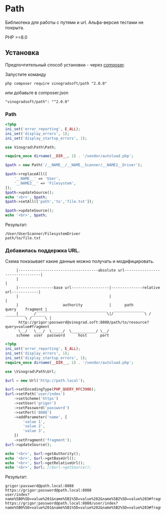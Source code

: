 # Path

Библиотека для работы с путями и url. 
Альфа-версия тестами не покрыта.

PHP >=8.0

Установка
---------

Предпочтительный способ установки - через [composer](http://getcomposer.org/download/).

Запустите команду

```
php composer require vinogradsoft/path "2.0.0"
```

или добавьте в composer.json

```
"vinogradsoft/path": "^2.0.0"
```
### Path

```php 
<?php
ini_set('error_reporting', E_ALL);
ini_set('display_errors', 1);
ini_set('display_startup_errors', 1);

use Vinograd\Path\Path;

require_once dirname(__DIR__, 1) . '/vendor/autoload.php';

$path = new Path('/__NAME__/__NAME__Scanner/__NAME2__Driver');

$path->replaceAll([
    '__NAME__' => 'User',
    '__NAME2__' => 'Filesystem',
]);
$path->updateSource();
echo '<br>', $path;
$path->setAll(['path','to','file.txt']);

$path->updateSource();
echo '<br>', $path;
```
Результат:
``` 
/User/UserScanner/FilesystemDriver
path/to/file.txt
```

### Добавилась поддержка URL. 

Схема показывает какие данные можно получать и модифицировать.
```
     |------------------------------------absolute url--------------------------------|
     |                                                                                |
     |----------------base url-----------------|--------------relative url------------|
     |                                         |                                      |
     |                    authority            |      path          query    fragment |
     |       /‾‾‾‾‾‾‾‾‾‾‾‾‾‾‾‾‾‾‾‾‾‾‾‾‾‾‾‾‾‾‾‾\|/‾‾‾‾‾‾‾‾‾‾‾‾‾‾\ /‾‾‾‾‾‾‾‾‾\ /‾‾‾‾‾‾\ |
      http://grigor:password@vinograd.soft:8080/path/to/resource?query=value#fragment
      \__/   \___/  \_____/  \___________/ \__/
     scheme  user  password      host      port
```

```php 
<?php
ini_set('error_reporting', E_ALL);
ini_set('display_errors', 1);
ini_set('display_startup_errors', 1);
require_once dirname(__DIR__, 1) . '/vendor/autoload.php';

use \Vinograd\Path\Url;

$url = new Url('http://path.local');

$url->setEncodingType(PHP_QUERY_RFC3986);
$url->setPath('user/index')
    ->setScheme('https')
    ->setUser('grigor')
    ->setPassword('password')
    ->setPort('8088')
    ->addParameter('name', [
        'value 1',
        'value 2',
        'value 3',
    ])
    ->setFragment('fragment');
$url->updateSource();

echo '<br>', $url->getAuthority();
echo '<br>', $url->getBaseUrl();
echo '<br>', $url->getRelativeUrl();
echo '<br>', $url; //$url->getSource();
```
Результат:
``` 
grigor:password@path.local:8088
https://grigor:password@path.local:8088
user/index?name%5B0%5D=value%201&name%5B1%5D=value%202&name%5B2%5D=value%203#fragment
https://grigor:password@path.local:8088/user/index?name%5B0%5D=value%201&name%5B1%5D=value%202&name%5B2%5D=value%203#fragment
```